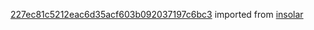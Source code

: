 [227ec81c5212eac6d35acf603b092037197c6bc3](https://github.com/insolar/insolar/commit/227ec81c5212eac6d35acf603b092037197c6bc3) imported from [insolar](https://github.com/insolar/insolar)
